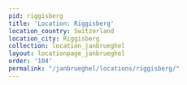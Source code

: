 ```yaml
---
pid: riggisberg
title: 'Location: Riggisberg'
location_country: Switzerland
location_city: Riggisberg
collection: location_janbrueghel
layout: locationpage_janbrueghel
order: '104'
permalink: "/janbrueghel/locations/riggisberg/"
---
```

